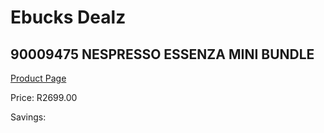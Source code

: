 
# Ebucks Dealz
## 90009475 NESPRESSO ESSENZA MINI BUNDLE
[Product Page](https://www.ebucks.com/web/shop/productSelected.do?prodId=1149101611&catId=1157551679)

Price: R2699.00

Savings: 


	